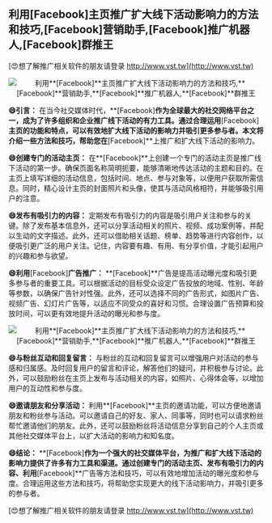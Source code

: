 ## **利用**[Facebook]**主页推广扩大线下活动影响力的方法和技巧,**[Facebook]**营销助手,**[Facebook]**推广机器人,**[Facebook]**群推王**

[😍想了解推广相关软件的朋友请登录 http://www.vst.tw](http://www.vst.tw)

 <center><img src="https://vst.tw/MP4/tuiguang/png/2.png" alt="利用**[Facebook]**主页推广扩大线下活动影响力的方法和技巧,**[Facebook]**营销助手,**[Facebook]**推广机器人,**[Facebook]**群推王"></center>

**😄引言：**
在当今社交媒体时代，**[Facebook]**作为全球最大的社交网络平台之一，成为了许多组织和企业推广线下活动的有力工具。通过合理运用**[Facebook]**主页的功能和特点，可以有效地扩大线下活动的影响力并吸引更多参与者。本文将介绍一些方法和技巧，帮助您在**[Facebook]**上推广和扩大线下活动的影响力。

**😄创建专门的活动主页：**
在**[Facebook]**上创建一个专门的活动主页是推广线下活动的第一步。确保页面名称简明扼要，能够清晰地传达活动的主题和目的。在主页上填写详细的活动信息，包括时间、地点、参与对象等，以便用户获取所需信息。同时，精心设计主页的封面照片和头像，使其与活动风格相符，并能够吸引用户的注意。

**😄发布有吸引力的内容：**
定期发布有吸引力的内容是吸引用户关注和参与的关键。除了发布基本信息外，还可以分享活动相关的照片、视频、成功案例等，并配以生动的文字描述。此外，还可以借助相关话题、榜单、趋势等进行内容创作，以便吸引更广泛的用户关注。记住，内容要有趣、有用、有分享价值，才能引起用户的兴趣和参与欲望。

**😄利用**[Facebook]**广告推广：**
**[Facebook]**广告是提高活动曝光度和吸引更多参与者的重要工具。可以根据活动的目标受众设定广告投放的地域、性别、年龄等参数，以确保广告针对性强。此外，还可以选择不同的广告形式，如图片广告、视频广告、幻灯片广告等，以适应不同受众的喜好和习惯。合理设置广告预算和投放时间，可以更有效地提升活动的曝光和参与度。

 <center><img src="https://vst.tw/MP4/tuiguang/png/2.png" alt="利用**[Facebook]**主页推广扩大线下活动影响力的方法和技巧,**[Facebook]**营销助手,**[Facebook]**推广机器人,**[Facebook]**群推王"></center>

**😄与粉丝互动和回复留言：**
与粉丝的互动和回复留言可以增强用户对活动的参与感和归属感。及时回复用户的留言和评论，解答他们的疑问，并积极参与讨论。此外，可以鼓励粉丝在主页上发布与活动相关的内容，如照片、心得体会等，以增加用户的互动性和参与度。

**😄邀请朋友和分享活动：**
利用**[Facebook]**主页的邀请功能，可以方便地邀请朋友和粉丝参与活动。可以邀请自己的好友、家人、同事等，同时也可以请求粉丝帮忙邀请他们的朋友。此外，还可以鼓励粉丝将活动信息分享到自己的个人主页或其他社交媒体平台上，以扩大活动的影响力和知名度。

**😄结论：**
**[Facebook]**作为一个强大的社交媒体平台，为推广和扩大线下活动的影响力提供了许多有力工具和渠道。通过创建专门的活动主页、发布有吸引力的内容、利用**[Facebook]**广告等方法和技巧，可以有效地增加活动的曝光度和参与度。合理运用这些方法和技巧，将帮助您实现更大的线下活动影响力，并吸引更多的参与者。

[😍想了解推广相关软件的朋友请登录 http://www.vst.tw](http://www.vst.tw)



